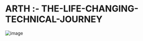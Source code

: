 # ARTH :- THE-LIFE-CHANGING-TECHNICAL-JOURNEY
![image](https://user-images.githubusercontent.com/61896468/103741848-d43e6800-501f-11eb-99b3-376d135e20f1.png)
